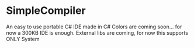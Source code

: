 # SimpleCompiler
An easy to use portable C# IDE made in C#
Colors are coming soon... for now a 300KB IDE is enough.
External libs are coming, for now this supports ONLY System
